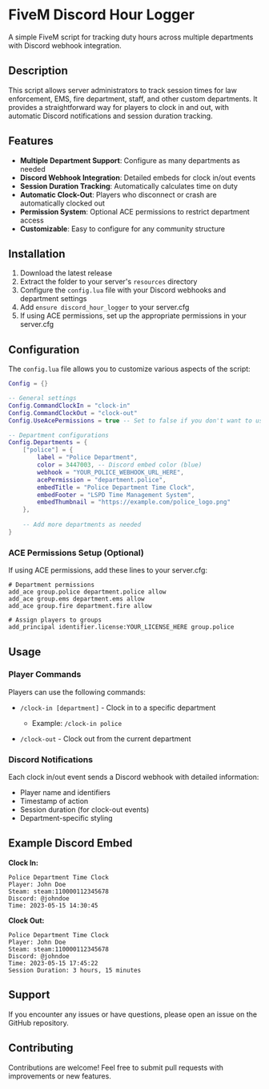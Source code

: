 # FiveM Discord Hour Logger

A simple FiveM script for tracking duty hours across multiple departments with Discord webhook integration.

## Description

This script allows server administrators to track session times for law enforcement, EMS, fire department, staff, and other custom departments. It provides a straightforward way for players to clock in and out, with automatic Discord notifications and session duration tracking.

## Features

- **Multiple Department Support**: Configure as many departments as needed
- **Discord Webhook Integration**: Detailed embeds for clock in/out events
- **Session Duration Tracking**: Automatically calculates time on duty
- **Automatic Clock-Out**: Players who disconnect or crash are automatically clocked out
- **Permission System**: Optional ACE permissions to restrict department access
- **Customizable**: Easy to configure for any community structure

## Installation

1. Download the latest release
2. Extract the folder to your server's `resources` directory
3. Configure the `config.lua` file with your Discord webhooks and department settings
4. Add `ensure discord_hour_logger` to your server.cfg
5. If using ACE permissions, set up the appropriate permissions in your server.cfg

## Configuration

The `config.lua` file allows you to customize various aspects of the script:

```lua
Config = {}

-- General settings
Config.CommandClockIn = "clock-in"
Config.CommandClockOut = "clock-out"
Config.UseAcePermissions = true -- Set to false if you don't want to use ACE permissions

-- Department configurations
Config.Departments = {
    ["police"] = {
        label = "Police Department",
        color = 3447003, -- Discord embed color (blue)
        webhook = "YOUR_POLICE_WEBHOOK_URL_HERE",
        acePermission = "department.police",
        embedTitle = "Police Department Time Clock",
        embedFooter = "LSPD Time Management System",
        embedThumbnail = "https://example.com/police_logo.png"
    },
    
    -- Add more departments as needed
}
```

### ACE Permissions Setup (Optional)

If using ACE permissions, add these lines to your server.cfg:

```
# Department permissions
add_ace group.police department.police allow
add_ace group.ems department.ems allow
add_ace group.fire department.fire allow

# Assign players to groups
add_principal identifier.license:YOUR_LICENSE_HERE group.police
```

## Usage

### Player Commands

Players can use the following commands:

- `/clock-in [department]` - Clock in to a specific department
  - Example: `/clock-in police`

- `/clock-out` - Clock out from the current department

### Discord Notifications

Each clock in/out event sends a Discord webhook with detailed information:

- Player name and identifiers
- Timestamp of action
- Session duration (for clock-out events)
- Department-specific styling

## Example Discord Embed

**Clock In:**
```
Police Department Time Clock
Player: John Doe
Steam: steam:110000112345678
Discord: @johndoe
Time: 2023-05-15 14:30:45
```

**Clock Out:**
```
Police Department Time Clock
Player: John Doe
Steam: steam:110000112345678
Discord: @johndoe
Time: 2023-05-15 17:45:22
Session Duration: 3 hours, 15 minutes
```

## Support

If you encounter any issues or have questions, please open an issue on the GitHub repository.

## Contributing

Contributions are welcome! Feel free to submit pull requests with improvements or new features.
